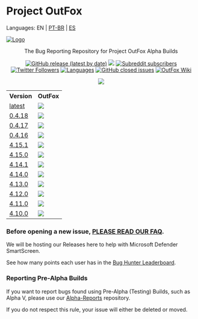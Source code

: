 # Project OutFox

Languages: EN | [PT-BR](./international/PT-BR.md) | [ES](./international/ES.md)

<p>
    <a title="Website" href="https://projectoutfox.com" target="_blank"><img alt="Logo" src="https://cdn.discordapp.com/attachments/684883542303571973/817940924726378556/project-outfox-logo.png"></a>
    <p align="center">The Bug Reporting Repository for Project OutFox Alpha Builds</p>
    <p align="center">
        <a title="Latest release" href="https://github.com/TeamRizu/OutFox/releases/latest" target="_blank"><img alt="GitHub release (latest by date)" src="https://img.shields.io/github/v/release/TeamRizu/OutFox"></a>
        <a title="All releases" target="_blank" href="https://github.com/TeamRizu/OutFox/releases"><img src="https://img.shields.io/github/downloads/TeamRizu/OutFox/total"></a>
        <a title="Reddit" href="https://www.reddit.com/r/OutFox/" target="_blank">
        <img alt="Subreddit subscribers" src="https://img.shields.io/reddit/subreddit-subscribers/OutFox?style=flat-square"></a>
        <a title="Twitter" href="https://twitter.com/projectoutfox" target="_blank">
        <img alt="Twitter Followers" src="https://img.shields.io/twitter/follow/projectoutfox?style=flat-square"></a>
        <a title="Supported Languages" href="https://github.com/Tiny-Foxes/OutFox-Translations" target="_blank"><img alt="Languages" src="https://img.shields.io/badge/languages-8-brightgreen"></a>
        <a title="Closed Issues" href="https://github.com/TeamRizu/OutFox/issues" target="_blank"><img alt="GitHub closed issues" src="https://img.shields.io/github/issues-closed/TeamRizu/OutFox"></a>
        <a title="OutFox Wiki" href="https://outfox.wiki/" target="_blank"><img alt="OutFox Wiki" src="https://img.shields.io/badge/OutFox%20Wiki-Read-blue"></a>
    </p>
    <p align="center">
        <a href="https://discord.gg/cN4TjgQdcA"><img src="https://img.shields.io/discord/422897054386225173.svg?style=flat&color=7289DA&label=Project%20OutFox%20Community&logo=Discord"/></a>
    </p>
    <table style="width:100%">
  <tr>
    <th>Version</th>
    <th>OutFox</th>
  </tr>
  <tr>
    <td><a href="https://github.com/TeamRizu/OutFox/releases/latest">latest</a></td>
    <td><img src="https://img.shields.io/github/downloads/TeamRizu/OutFox/latest/total"></td>
  </tr>
  <tr>
    <td><a href="https://github.com/TeamRizu/OutFox/releases/OF4.18.0">0.4.18</a></td>
    <td><img src="https://img.shields.io/github/downloads/TeamRizu/OutFox/OF4.18.0/total"></td>
  </tr>   
  <tr>
    <td><a href="https://github.com/TeamRizu/OutFox/releases/OF4.17.0">0.4.17</a></td>
    <td><img src="https://img.shields.io/github/downloads/TeamRizu/OutFox/OF4.17.0/total"></td>
  </tr>     
  <tr>
    <td><a href="https://github.com/TeamRizu/OutFox/releases/OF4.16.0">0.4.16</a></td>
    <td><img src="https://img.shields.io/github/downloads/TeamRizu/OutFox/OF4.16.0/total"></td>
  </tr>    
  <tr>
    <td><a href="https://github.com/TeamRizu/OutFox/releases/OF4.15.1">4.15.1</a></td>
    <td><img src="https://img.shields.io/github/downloads/TeamRizu/OutFox/OF4.15.1/total"></td>
  </tr>    
  <tr>
    <td><a href="https://github.com/TeamRizu/OutFox/releases/OF4.15.0">4.15.0</a></td>
    <td><img src="https://img.shields.io/github/downloads/TeamRizu/OutFox/OF4.15.0/total"></td>
  </tr>    
  <tr>
    <td><a href="https://github.com/TeamRizu/OutFox/releases/OF4.14.1">4.14.1</a></td>
    <td><img src="https://img.shields.io/github/downloads/TeamRizu/OutFox/OF4.14.1/total"></td>
  </tr>    
  <tr>
    <td><a href="https://github.com/TeamRizu/OutFox/releases/tag/OF4.14.0">4.14.0<a></td>
    <td><img src="https://img.shields.io/github/downloads/TeamRizu/OutFox/OF4.14.0/total"></td>
  </tr>        
  <tr>
    <td><a href="https://github.com/TeamRizu/OutFox/releases/tag/OF4.13.0">4.13.0<a></td>
    <td><img src="https://img.shields.io/github/downloads/TeamRizu/OutFox/OF4.13.0/total"></td>
  </tr>      
  <tr>
    <td><a href="https://github.com/TeamRizu/OutFox/releases/tag/OF4.12.0">4.12.0<a></td>
    <td><img src="https://img.shields.io/github/downloads/TeamRizu/OutFox/OF4.12.0/total"></td>
  </tr>     
  <tr>
    <td><a href="https://github.com/TeamRizu/OutFox/releases/tag/OF4.11.0">4.11.0<a></td>
    <td><img src="https://img.shields.io/github/downloads/TeamRizu/OutFox/OF4.11.0/total"></td>
  </tr>    
  <tr>
    <td><a href="https://github.com/TeamRizu/OutFox/releases/tag/OF4.10.0">4.10.0<a></td>
    <td><img src="https://img.shields.io/github/downloads/TeamRizu/OutFox/OF4.10.0/total"></td>
  </tr>      

</table>
</p>

### Before opening a new issue, [PLEASE READ OUR FAQ](https://projectoutfox.com/faq). 

We will be hosting our Releases here to help with Microsoft Defender SmartScreen.

See how many points each user has in the [Bug Hunter Leaderboard](./leaderboard.md).

### Reporting Pre-Alpha Builds

If you want to report bugs found using Pre-Alpha (Testing) Builds, such as Alpha V, please use our [Alpha-Reports](https://github.com/TeamRizu/Alpha-Reports) repository.

If you do not respect this rule, your issue will either be deleted or moved.

